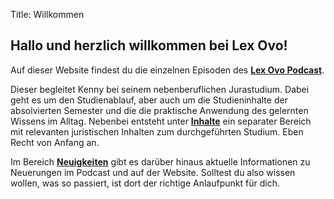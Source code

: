 Title: Willkommen

## Hallo und herzlich willkommen bei Lex Ovo!

Auf dieser Website findest du die einzelnen Episoden des [**Lex Ovo Podcast**](/podcast/).

Dieser begleitet Kenny bei seinem nebenberuflichen Jurastudium. Dabei geht es um den Studienablauf, aber auch um die Studieninhalte der absolvierten Semester und die die praktische Anwendung des gelernten Wissens im Alltag. Nebenbei entsteht unter [**Inhalte**](/inhalte/) ein separater Bereich mit relevanten juristischen Inhalten zum durchgeführten Studium. Eben Recht von Anfang an.

Im Bereich [**Neuigkeiten**](/neuigkeiten/) gibt es darüber hinaus aktuelle Informationen zu Neuerungen im Podcast und auf der Website. Solltest du also wissen wollen, was so passiert, ist dort der richtige Anlaufpunkt für dich.
